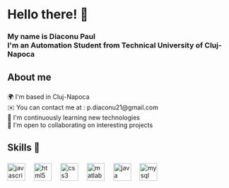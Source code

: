 <h1 align="left">Hello there! 👋</h1>

###

<h3 align="left">My name is Diaconu Paul <br>I'm an Automation Student from Technical University of Cluj-Napoca</h3>

###

<h2 align="left">About me</h2>

###

<p align="left">🌍  I'm based in Cluj-Napoca<br>✉️  You can contact me at : p.diaconu21@gmail.com<br>🧠  I'm continuously learning new technologies<br>🤝  I'm open to collaborating on interesting projects</p>

###

<h2 align="left">Skills 🧠</h2>

###

<div align="left">
  <img src="https://cdn.jsdelivr.net/gh/devicons/devicon/icons/javascript/javascript-original.svg" height="40" alt="javascript logo"  />
  <img width="12" />
  <img src="https://cdn.jsdelivr.net/gh/devicons/devicon/icons/html5/html5-original.svg" height="40" alt="html5 logo"  />
  <img width="12" />
  <img src="https://cdn.jsdelivr.net/gh/devicons/devicon/icons/css3/css3-original.svg" height="40" alt="css3 logo"  />
  <img width="12" />
  <img src="https://cdn.jsdelivr.net/gh/devicons/devicon/icons/matlab/matlab-original.svg" height="40" alt="matlab logo"  />
  <img width="12" />
  <img src="https://cdn.jsdelivr.net/gh/devicons/devicon/icons/java/java-original.svg" height="40" alt="java logo"  />
  <img width="12" />
  <img src="https://cdn.jsdelivr.net/gh/devicons/devicon/icons/mysql/mysql-original.svg" height="40" alt="mysql logo"  />
</div>

###
